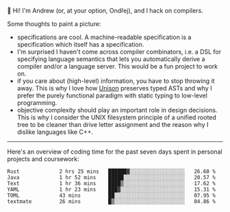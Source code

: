 :wave: Hi! I'm Andrew (or, at your option, Ondřej), and I hack on compilers. 

Some thoughts to paint a picture:
- specifications are cool. A machine-readable specification is a specification which itself has a specification.
- I'm surprised I haven't come across compiler combinators, i.e. a DSL for specifying language semantics that lets you automatically derive a compiler and/or a language server. This would be a fun project to work on.
- if you care about (high-level) information, you have to stop throwing it away. This is why I love how [Unison](https://github.com/unisonweb/unison) preserves typed ASTs and why I prefer the purely functional paradigm with static typing to low-level programming.
- objective complexity should play an important role in design decisions. This is why I consider the UNIX filesystem principle of a unified rooted tree to be cleaner than drive letter assignment and the reason why I dislike languages like C++.

---

Here's an overview of coding time for the past seven days spent in personal projects and coursework:
<!--START_SECTION:waka-->

```text
Rust             2 hrs 25 mins   ██████▓░░░░░░░░░░░░░░░░░░   26.60 %
Java             1 hr 52 mins    █████░░░░░░░░░░░░░░░░░░░░   20.57 %
Text             1 hr 36 mins    ████▒░░░░░░░░░░░░░░░░░░░░   17.62 %
YAML             1 hr 23 mins    ███▓░░░░░░░░░░░░░░░░░░░░░   15.31 %
TOML             43 mins         ██░░░░░░░░░░░░░░░░░░░░░░░   07.95 %
textmate         26 mins         █▒░░░░░░░░░░░░░░░░░░░░░░░   04.86 %
```

<!--END_SECTION:waka-->

<!--
**viluon/viluon** is a ✨ _special_ ✨ repository because its `README.md` (this file) appears on your GitHub profile.

Here are some ideas to get you started:

- 🔭 I’m currently working on ...
- 🌱 I’m currently learning ...
- 👯 I’m looking to collaborate on ...
- 🤔 I’m looking for help with ...
- 💬 Ask me about ...
- 📫 How to reach me: ...
- 😄 Pronouns: ...
- ⚡ Fun fact: ...
-->
